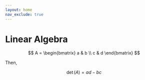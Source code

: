 ```yaml
---
layout: home
nav_exclude: true
---
```


# Linear Algebra

$$
A = \begin{bmatrix} a & b \\ c & d \end{bmatrix}
$$

Then,

$$
\det(A) = ad - bc
$$

